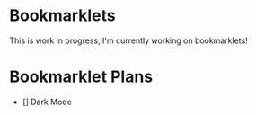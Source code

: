 # Bookmarklets
This is work in progress, I'm currently working on bookmarklets!

# Bookmarklet Plans
- [] Dark Mode
